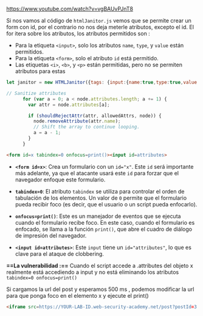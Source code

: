 https://www.youtube.com/watch?v=vgBAUvPJnT8

Si nos vamos al código de `htmlJanitor.js` vemos que se permite crear un form con id, por el contrario no nos deja meterle atributos, excepto el id.
El for itera sobre los atributos, los atributos permitidos son :

- Para la etiqueta `<input>`, solo los atributos `name`, `type`, y `value` están permitidos.
- Para la etiqueta `<form>`, solo el atributo `id` está permitido.
- Las etiquetas `<i>`, `<b>`, y `<p>` están permitidas, pero no se permiten atributos para estas

```javascript
let janitor = new HTMLJanitor({tags: {input:{name:true,type:true,value:true},form:{id:true},i:{},b:{},p:{}}});

// Sanitize attributes
      for (var a = 0; a < node.attributes.length; a += 1) {
        var attr = node.attributes[a];

        if (shouldRejectAttr(attr, allowedAttrs, node)) {
          node.removeAttribute(attr.name);
          // Shift the array to continue looping.
          a = a - 1;
        }
      }
```

```html
<form id=x tabindex=0 onfocus=print()><input id=attributes>
```


- **`<form id=x>`**: Crea un formulario con un `id="x"`. Este `id` será importante más adelante, ya que el atacante usará este `id` para forzar que el navegador enfoque este formulario.

- **`tabindex=0`**: El atributo `tabindex` se utiliza para controlar el orden de tabulación de los elementos. Un valor de `0` permite que el formulario pueda recibir foco (es decir, que el usuario o un script pueda enfocarlo).

- **`onfocus=print()`**: Este es un manejador de eventos que se ejecuta cuando el formulario recibe foco. En este caso, cuando el formulario es enfocado, se llama a la función `print()`, que abre el cuadro de diálogo de impresión del navegador.

- **`<input id=attributes>`**: Este `input` tiene un `id="attributes"`, lo que es clave para el ataque de clobbering.

**==La vulnerabilidad :==** Cuando el script accede a .attributes del objeto x realmente está accediendo a input y no está eliminando los atributos `tabindex=0 onfocus=print()`

Si cargamos la url del post y esperamos 500 ms , podemos modificar la url para que ponga foco en el elemento x y ejecute el print()

```html
<iframe src=https://YOUR-LAB-ID.web-security-academy.net/post?postId=3 onload="setTimeout(()=>this.src=this.src+'#x',500)">
```


